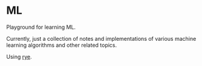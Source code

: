 # ML

Playground for learning ML.

Currently, just a collection of notes and implementations of various machine learning algorithms and other related topics.

Using [rye](https://rye-up.com).